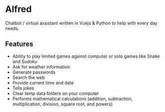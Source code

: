 # Alfred
Chatbot / virtual assistant written in Vuejs & Python to help with every day needs.

## Features
- Ability to play limited games against computer or solo games like Snake and Sudoku
- Ask for weather information
- Generate passwords
- Search the web
- Provide current time and date
- Tells jokes
- Clear temp data folders on your computer
- Performs mathematical calculations (addition, subtraction, multiplication, division, square root, and powers) 
